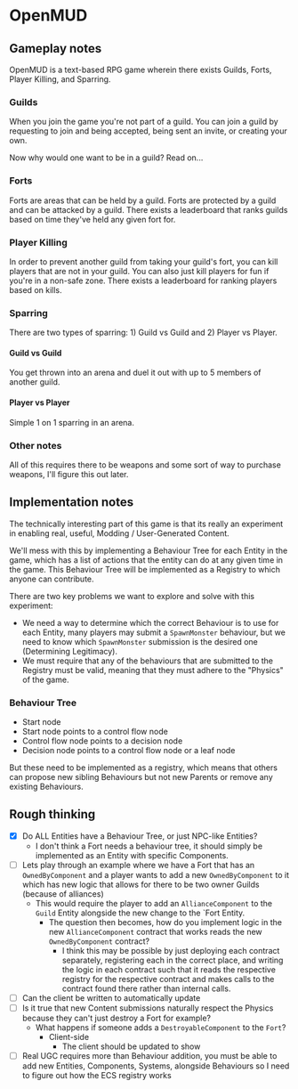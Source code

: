 # OpenMUD


## Gameplay notes

OpenMUD is a text-based RPG game wherein there exists Guilds, Forts, Player Killing, and Sparring. 

### Guilds

When you join the game you're not part of a guild. You can join a guild by requesting to join and being accepted, being sent an invite, or creating your own. 

Now why would one want to be in a guild? Read on...

### Forts

Forts are areas that can be held by a guild. Forts are protected by a guild and can be attacked by a guild. There exists a leaderboard that ranks guilds based on time they've held any given fort for.

### Player Killing

In order to prevent another guild from taking your guild's fort, you can kill players that are not in your guild. You can also just kill players for fun if you're in a non-safe zone. There exists a leaderboard for ranking players based on kills.

### Sparring

There are two types of sparring: 1) Guild vs Guild and 2) Player vs Player.

#### Guild vs Guild

You get thrown into an arena and duel it out with up to 5 members of another guild.

#### Player vs Player   

Simple 1 on 1 sparring in an arena.

### Other notes

All of this requires there to be weapons and some sort of way to purchase weapons, I'll figure this out later.

## Implementation notes

The technically interesting part of this game is that its really an experiment in enabling real, useful, Modding / User-Generated Content. 

We'll mess with this by implementing a Behaviour Tree for each Entity in the game, which has a list of actions that the entity can do at any given time in the game. This Behaviour Tree will be implemented as a Registry to which anyone can contribute. 

There are two key problems we want to explore and solve with this experiment: 

- We need a way to determine which the correct Behaviour is to use for each Entity, many players may submit a `SpawnMonster` behaviour, but we need to know which `SpawnMonster` submission is the desired one (Determining Legitimacy).
- We must require that any of the behaviours that are submitted to the Registry must be valid, meaning that they must adhere to the "Physics" of the game.

### Behaviour Tree 

- Start node
- Start node points to a control flow node
- Control flow node points to a decision node
- Decision node points to a control flow node or a leaf node

But these need to be implemented as a registry, which means that others can propose new sibling Behaviours but not new Parents or remove any existing Behaviours.


## Rough thinking

- [x] Do ALL Entities have a Behaviour Tree, or just NPC-like Entities?
    - I don't think a Fort needs a behaviour tree, it should simply be implemented as an Entity with specific Components.
- [ ] Lets play through an example where we have a Fort that has an `OwnedByComponent` and a player wants to add a new `OwnedByComponent` to it which has new logic that allows for there to be two owner Guilds (because of alliances)
    - This would require the player to add an `AllianceComponent` to the `Guild` Entity alongside the new change to the `Fort Entity.
        - The question then becomes, how do you implement logic in the new `AllianceComponent` contract that works reads the new `OwnedByComponent` contract?
            - I think this may be possible by just deploying each contract separately, registering each in the correct place, and writing the logic in each contract such that it reads the respective registry for the respective contract and makes calls to the contract found there rather than internal calls.
- [ ] Can the client be written to automatically update 
- [ ] Is it true that new Content submissions naturally respect the Physics because they can't just destroy a Fort for example?
    - What happens if someone adds a `DestroyableComponent` to the `Fort`?
        - Client-side
            - The client should be updated to show 
- [ ] Real UGC requires more than Behaviour addition, you must be able to add new Entities, Components, Systems, alongside Behaviours so I need to figure out how the ECS registry works